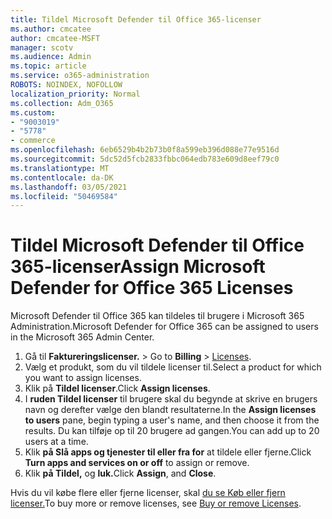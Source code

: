 ```yaml
---
title: Tildel Microsoft Defender til Office 365-licenser
ms.author: cmcatee
author: cmcatee-MSFT
manager: scotv
ms.audience: Admin
ms.topic: article
ms.service: o365-administration
ROBOTS: NOINDEX, NOFOLLOW
localization_priority: Normal
ms.collection: Adm_O365
ms.custom:
- "9003019"
- "5778"
- commerce
ms.openlocfilehash: 6eb6529b4b2b73b0f8a599eb396d088e77e9516d
ms.sourcegitcommit: 5dc52d5fcb2833fbbc064edb783e609d8eef79c0
ms.translationtype: MT
ms.contentlocale: da-DK
ms.lasthandoff: 03/05/2021
ms.locfileid: "50469584"
---
```

# <a name="assign-microsoft-defender-for-office-365-licenses"></a><span data-ttu-id="a977e-102">Tildel Microsoft Defender til Office 365-licenser</span><span class="sxs-lookup"><span data-stu-id="a977e-102">Assign Microsoft Defender for Office 365 Licenses</span></span>

<span data-ttu-id="a977e-103">Microsoft Defender til Office 365 kan tildeles til brugere i Microsoft 365 Administration.</span><span class="sxs-lookup"><span data-stu-id="a977e-103">Microsoft Defender for Office 365 can be assigned to users in the Microsoft 365 Admin Center.</span></span>

1. <span data-ttu-id="a977e-104">Gå til **Faktureringslicenser.**  >  [](https://go.microsoft.com/fwlink/p/?linkid=842264)</span><span class="sxs-lookup"><span data-stu-id="a977e-104">Go to **Billing** > [Licenses](https://go.microsoft.com/fwlink/p/?linkid=842264).</span></span>
2. <span data-ttu-id="a977e-105">Vælg et produkt, som du vil tildele licenser til.</span><span class="sxs-lookup"><span data-stu-id="a977e-105">Select a product for which you want to assign licenses.</span></span>
3. <span data-ttu-id="a977e-106">Klik på **Tildel licenser**.</span><span class="sxs-lookup"><span data-stu-id="a977e-106">Click **Assign licenses**.</span></span>
4. <span data-ttu-id="a977e-107">I **ruden Tildel licenser**  til brugere skal du begynde at skrive en brugers navn og derefter vælge den blandt resultaterne.</span><span class="sxs-lookup"><span data-stu-id="a977e-107">In the **Assign licenses to users**  pane, begin typing a user's name, and then choose it from the results.</span></span> <span data-ttu-id="a977e-108">Du kan tilføje op til 20 brugere ad gangen.</span><span class="sxs-lookup"><span data-stu-id="a977e-108">You can add up to 20 users at a time.</span></span>
5. <span data-ttu-id="a977e-109">Klik **på Slå apps og tjenester til eller fra for**  at tildele eller fjerne.</span><span class="sxs-lookup"><span data-stu-id="a977e-109">Click **Turn apps and services on or off**  to assign or remove.</span></span>
6. <span data-ttu-id="a977e-110">Klik **på Tildel,** og **luk.**</span><span class="sxs-lookup"><span data-stu-id="a977e-110">Click **Assign**, and  **Close**.</span></span>

<span data-ttu-id="a977e-111">Hvis du vil købe flere eller fjerne licenser, skal [du se Køb eller fjern licenser.](https://docs.microsoft.com/microsoft-365/commerce/licenses/buy-licenses#buy-or-remove-licenses-for-your-business-subscription)</span><span class="sxs-lookup"><span data-stu-id="a977e-111">To buy more or remove licenses, see [Buy or remove Licenses](https://docs.microsoft.com/microsoft-365/commerce/licenses/buy-licenses#buy-or-remove-licenses-for-your-business-subscription).</span></span>